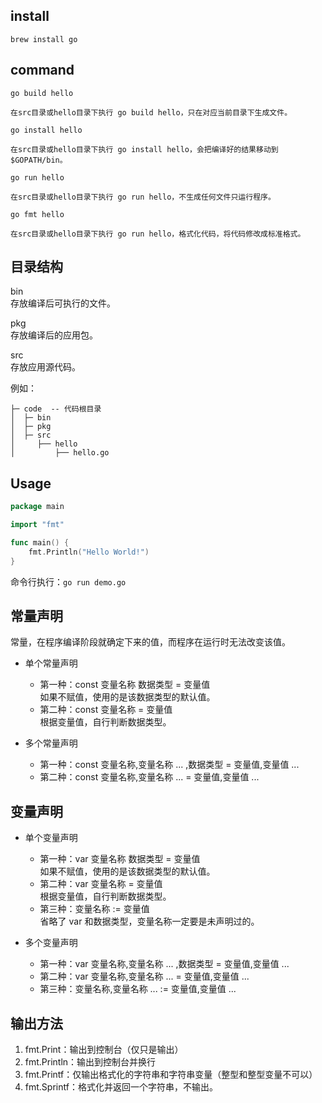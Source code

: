 ## install

`brew install go`

## command

```text
go build hello

在src目录或hello目录下执行 go build hello，只在对应当前目录下生成文件。

go install hello

在src目录或hello目录下执行 go install hello，会把编译好的结果移动到 $GOPATH/bin。

go run hello

在src目录或hello目录下执行 go run hello，不生成任何文件只运行程序。

go fmt hello

在src目录或hello目录下执行 go run hello，格式化代码，将代码修改成标准格式。
```

## 目录结构
bin  
存放编译后可执行的文件。

pkg  
存放编译后的应用包。

src  
存放应用源代码。

例如：
```text
├─ code  -- 代码根目录
│  ├─ bin
│  ├─ pkg
│  ├─ src
│     ├── hello
│         ├── hello.go
```

## Usage

```go
package main

import "fmt"

func main() {
    fmt.Println("Hello World!")
}
```

命令行执行：`go run demo.go` 

## 常量声明

常量，在程序编译阶段就确定下来的值，而程序在运行时无法改变该值。

- 单个常量声明
  - 第一种：const 变量名称 数据类型 = 变量值  
    如果不赋值，使用的是该数据类型的默认值。
  - 第二种：const 变量名称 = 变量值  
    根据变量值，自行判断数据类型。

- 多个常量声明

  - 第一种：const 变量名称,变量名称 ... ,数据类型 = 变量值,变量值 ...
  - 第二种：const 变量名称,变量名称 ... = 变量值,变量值 ...

## 变量声明

- 单个变量声明

  - 第一种：var 变量名称 数据类型 = 变量值  
    如果不赋值，使用的是该数据类型的默认值。
  - 第二种：var 变量名称 = 变量值  
    根据变量值，自行判断数据类型。
  - 第三种：变量名称 := 变量值  
    省略了 var 和数据类型，变量名称一定要是未声明过的。

- 多个变量声明
  - 第一种：var 变量名称,变量名称 ... ,数据类型 = 变量值,变量值 ...
  - 第二种：var 变量名称,变量名称 ... = 变量值,变量值 ...
  - 第三种：变量名称,变量名称 ... := 变量值,变量值 ...

## 输出方法

1. fmt.Print：输出到控制台（仅只是输出）
2. fmt.Println：输出到控制台并换行
3. fmt.Printf：仅输出格式化的字符串和字符串变量（整型和整型变量不可以）
4. fmt.Sprintf：格式化并返回一个字符串，不输出。












